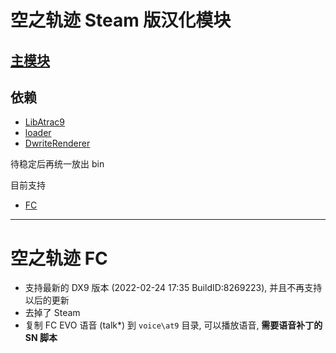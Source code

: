 空之轨迹 Steam 版汉化模块
=============

## [主模块](https://github.com/Ouroboros/Falcom/tree/master/ED6Steam/frida)

## 依赖
* [LibAtrac9](https://github.com/Ouroboros/LibAtrac9/tree/master/C)
* [loader](https://github.com/Ouroboros/Falcom/tree/master/ed83/loader)
* [DwriteRenderer](https://github.com/Ouroboros/Falcom/tree/master/ED6Steam/DwriteRenderer)

待稳定后再统一放出 bin

目前支持
* [FC](#空之轨迹-fc)

--------------------

空之轨迹 FC
=============

* 支持最新的 DX9 版本 (2022-02-24 17:35 BuildID:8269223), 并且不再支持以后的更新
* 去掉了 Steam
* 复制 FC EVO 语音 (talk\*) 到 `voice\at9` 目录, 可以播放语音, **需要语音补丁的 SN 脚本**
